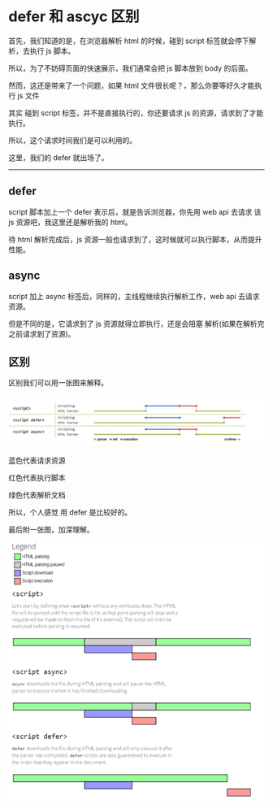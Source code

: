 # defer 和 ascyc 区别    

首先，我们知道的是，在浏览器解析 html 的时候，碰到 script 标签就会停下解析，去执行 js 脚本。    

所以，为了不妨碍页面的快速展示，我们通常会把 js 脚本放到 body 的后面。     

然而，这还是带来了一个问题，如果 html 文件很长呢？，那么你要等好久才能执行 js 文件    

其实 碰到 script 标签，并不是直接执行的，你还要请求 js 的资源，请求到了才能执行。    

所以，这个请求时间我们是可以利用的。    

这里，我们的 defer 就出场了。    

---
## defer

script 脚本加上一个 defer 表示后，就是告诉浏览器，你先用 web api 去请求 该js 资源吧，我这里还是解析我的 html。    

待 html 解析完成后，js 资源一般也请求到了，这时候就可以执行脚本，从而提升性能。    

## async

script 加上 async 标签后，同样的，主线程继续执行解析工作，web api 去请求资源。    

但是不同的是，它请求到了 js 资源就得立即执行，还是会阻塞 解析(如果在解析完之前请求到了资源)。    


## 区别

区别我们可以用一张图来解释。    

![](./assets/defer.jpg)    

蓝色代表请求资源     

红色代表执行脚本    

绿色代表解析文档     

所以，个人感觉 用 defer 是比较好的。    

最后附一张图，加深理解。   

![](./assets/defer.png)
